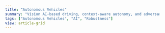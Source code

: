 ```yaml
---
title: "Autonomous Vehicles"
summary: "Vision AI-based driving, context-aware autonomy, and adversarial robustness for resilient AV systems."
tags: ["Autonomous Vehicles", "AI", "Robustness"]
view: article-grid
---
```

